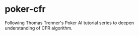 # poker-cfr
Following Thomas Trenner's Poker AI tutorial series to deepen understanding of CFR algorithm.
